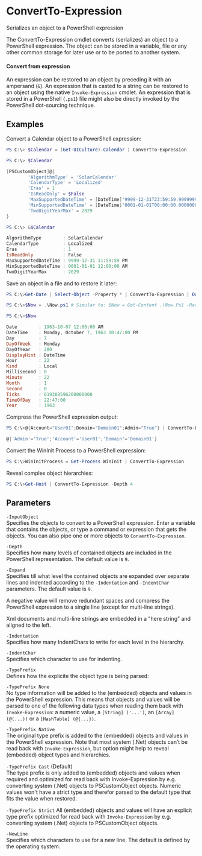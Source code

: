 # ConvertTo-Expression
Serializes an object to a PowerShell expression

The ConvertTo-Expression cmdlet converts (serializes) an object to
a PowerShell expression. The object can be stored in a variable,
file or any other common storage for later use or to be ported to
another system.

#### Convert from expression  
An expression can be restored to an object by preceding it with an
ampersand (`&`). An expression that is casted to a string can be
restored to an object using the native `Invoke-Expression` cmdlet.
An expression that is stored in a PowerShell (`.ps1`) file might also
be directly invoked by the PowerShell dot-sourcing technique.


## Examples

Convert a Calendar object to a PowerShell expression:

```powershell
PS C:\> $Calendar = (Get-UICulture).Calendar | ConvertTo-Expression

PS C:\> $Calendar

[PSCustomObject]@{
		'AlgorithmType' = 'SolarCalendar'
		'CalendarType' = 'Localized'
		'Eras' = 1
		'IsReadOnly' = $False
		'MaxSupportedDateTime' = [DateTime]'9999-12-31T23:59:59.9999999'
		'MinSupportedDateTime' = [DateTime]'0001-01-01T00:00:00.0000000'
		'TwoDigitYearMax' = 2029
}

PS C:\> &$Calendar

AlgorithmType        : SolarCalendar
CalendarType         : Localized
Eras                 : 1
IsReadOnly           : False
MaxSupportedDateTime : 9999-12-31 11:59:59 PM
MinSupportedDateTime : 0001-01-01 12:00:00 AM
TwoDigitYearMax      : 2029
```

Save an object in a file and to restore it later:

```powershell
PS C:\>Get-Date | Select-Object -Property * | ConvertTo-Expression | Out-File .\Now.ps1

PS C:\>$Now = .\Now.ps1	# Simular to: $Now = Get-Content .\Now.Ps1 -Raw | Invoke-Expression

PS C:\>$Now

Date        : 1963-10-07 12:00:00 AM
DateTime    : Monday, October 7, 1963 10:47:00 PM
Day         : 7
DayOfWeek   : Monday
DayOfYear   : 280
DisplayHint : DateTime
Hour        : 22
Kind        : Local
Millisecond : 0
Minute      : 22
Month       : 1
Second      : 0
Ticks       : 619388596200000000
TimeOfDay   : 22:47:00
Year        : 1963
```

Compress the PowerShell expression output:

```powershell
PS C:\>@{Account="User01";Domain="Domain01";Admin="True"} | ConvertTo-Expression -Expand -1	

@{'Admin'='True';'Account'='User01';'Domain'='Domain01'}
```

Convert the WinInit Process to a PowerShell expression:

```powershell
PS C:\>WinInitProcess = Get-Process WinInit | ConvertTo-Expression
```
Reveal complex object hierarchies:

```powershell
PS C:\>Get-Host | ConvertTo-Expression -Depth 4
```

## Parameters 

`-InputObject`  
Specifies the objects to convert to a PowerShell expression. Enter
a variable that contains the objects, or type a command or
expression that gets the objects. You can also pipe one or more
objects to `ConvertTo-Expression`.

`-Depth`  
Specifies how many levels of contained objects are included in the 
PowerShell representation. The default value is `9`.

`-Expand`  
Specifies till what level the contained objects are expanded over
separate lines and indented according to the `-Indentation` and 
`-IndentChar` parameters. The default value is `9`.

A negative value will remove redundant spaces and compress the
PowerShell expression to a single line (except for multi-line
strings).

Xml documents and multi-line strings are embedded in a
"here string" and aligned to the left.

`-Indentation`  
Specifies how many IndentChars to write for each level in the hierarchy.

`-IndentChar`  
Specifies which character to use for indenting.

`-TypePrefix`  
Defines how the explicite the object type is being parsed:

`-TypePrefix None`  
No type information will be added to the (embedded) objects and
values in the PowerShell expression. This means that objects
and values will be parsed to one of the following data types
when reading them back with `Invoke-Expression`: a numeric value,
a `[String] ('...')`, an `[Array] (@(...))` or a
`[HashTable] (@{...})`.

`-TypePrefix Native`  
The original type prefix is added to the (embedded) objects and
values in the PowerShell expression. Note that most system
(.Net) objects can’t be read back with `Invoke-Expression`, but
option might help to reveal (embedded) object types and
hierarchies.

`-TypePrefix Cast` (Default)  
The type prefix is only added to (embedded) objects and values
when required and optimized for read back with
Invoke-Expression by e.g. converting system (.Net) objects to
PSCustomObject objects. Numeric values won't have a strict
type and therefor parsed to the default type that fits the
value when restored.

`-TypePrefix Strict`
All (embedded) objects and values will have an explicit type
prefix optimized for read back with `Invoke-Expression` by e.g.
converting system (.Net) objects to PSCustomObject objects.

`-NewLine`  
Specifies which characters to use for a new line. The default is defined by
the operating system.
